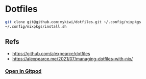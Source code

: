 # Dotfiles

```bash
git clone git@github.com:mykiwi/dotfiles.git ~/.config/nixpkgs
~/.config/nixpkgs/install.sh
```

## Refs
- https://github.com/alexpearce/dotfiles
- https://alexpearce.me/2021/07/managing-dotfiles-with-nix/

### [Open in Gitpod](https://gitpod.io/#https://github.com/mykiwi/dotfiles)
